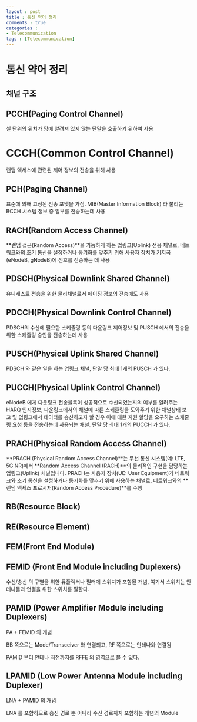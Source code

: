 ```yaml
---
layout : post
title : 통신 약어 정리
comments : true
categories : 
- Telecommunication
tags : [Telecommunication]
---
```


# 통신 약어 정리




## 채널 구조

## PCCH(Paging Control Channel)

셀 단위의 위치가 망에 알려져 있지 않는 단말을 호출하기 위하여 사용

# CCCH(Common Control Channel)

랜덤 엑세스에 관련된 제어 정보의 전송을 위해 사용


## PCH(Paging Channel)

표준에 의해 고정된 전송 포맷을 가짐. MIB(Master Information Block) 라 불리는 BCCH 시스템 정보 중 일부를 전송하는데 사용

## RACH(Random Access Channel)

**랜덤 접근(Random Access)**을 가능하게 하는 업링크(Uplink) 전용 채널로, 네트워크와의 초기 통신을 설정하거나 동기화를 맞추기 위해 사용자 장치가 기지국(eNodeB, gNodeB)에 신호를 전송하는 데 사용

## PDSCH(Physical Downlink Shared Channel)

유니캐스트 전송을 위한 물리채널로서 페이징 정보의 전송에도 사용

## PDCCH(Physical Downlink Control Channel)

PDSCH의 수신에 필요한 스케줄링 등의 다운링크 제어정보 및 PUSCH 에서의 전송을 위한 스케줄링 승인을 전송하는데 사용

## PUSCH(Physical Uplink Shared Channel)
PDSCH 와 같은 일을  하는 업링크 채널, 단말 당 최대 1개의 PUSCH 가 있다.

## PUCCH(Physical Uplink Control Channel)

eNodeB 에게 다운링크 전송블록이 성공적으로 수신되었는지의 여부를 알려주는 HARQ 인지정보, 다운링크에서의 채널에 따른 스케줄링을 도와주기 위한 채널상태 보고 및 업링크에서 데이터를 송신하고자 할 경우 이에 대한 자원 할당을 요구하는 스케줄링 요청 등을 전송하는데 사용되는 채널. 단말 당 최대 1개의 PUCCH 가 있다.

## PRACH(Physical Random Access Channel)

**PRACH (Physical Random Access Channel)**는 무선 통신 시스템(예: LTE, 5G NR)에서 **Random Access Channel (RACH)**의 물리적인 구현을 담당하는 업링크(Uplink) 채널입니다. PRACH는 사용자 장치(UE: User Equipment)가 네트워크와 초기 통신을 설정하거나 동기화를 맞추기 위해 사용하는 채널로, 네트워크와의 **랜덤 액세스 프로시저(Random Access Procedure)**를 수행



## RB(Resource Block)


## RE(Resource Element)


## FEM(Front End Module)

## FEMID (Front End Module including Duplexers)

수신/송신 의 구별을 위한 듀플렉서나 필터에 스위치가 포함된 개념, 여기서 스위치는 안테나들과 연결을 위한 스위치를 말한다.


## PAMID (Power Amplifier Module including Duplexers)

PA + FEMID 의 개념

BB 쪽으로는 Mode/Transceiver 와 연결되고, RF 쪽으로는 안테나와 연결됨

PAMID 부터 안테나 직전까지를 RFFE 의 영역으로 볼 수 있다.

## LPAMID (Low Power Antenna Module including Duplexer)

LNA + PAMID 의 개념

LNA 를 포함하므로 송신 경로 뿐 아니라 수신 경로까지 포함하는 개념의 Module